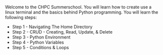 Welcome to the CHPC Summerschool. You will learn how to create use a linux terminal and the basics behind Python programming. 
You will learn the following steps:
- Step 1 - Navigating The Home Directory
- Step 2 - CRUD - Creating, Read, Update, & Delete
- Step 3 - Python Environment
- Step 4 - Python Variables
- Step 5 - Conditions & Loops
